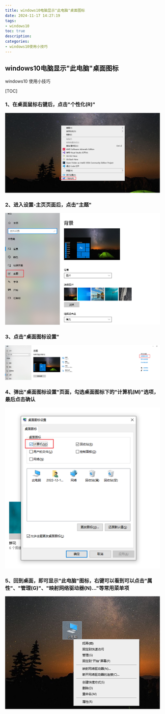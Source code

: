 ```yaml
---
title: windows10电脑显示"此电脑"桌面图标
date: 2024-11-17 14:27:19
tags: 
- windows10
toc: true
description: 
categories: 
- windows10使用小技巧 
---
```

## windows10电脑显示"此电脑"桌面图标

windows10 使用小技巧

[TOC]

### 1、在桌面鼠标右键后，点击"个性化(R)"
![alt text](./2024-11-17-windows10电脑显示“此电脑”桌面图标/image.png)

### 2、进入设置-主页页面后，点击"主题"
![alt text](./2024-11-17-windows10电脑显示“此电脑”桌面图标/image-1.png)

### 3、点击"桌面图标设置"
![alt text](./2024-11-17-windows10电脑显示“此电脑”桌面图标/image-2.png)

### 4、弹出"桌面图标设置"页面，勾选桌面图标下的"计算机(M)"选项，最后点击确认
![alt text](./2024-11-17-windows10电脑显示“此电脑”桌面图标/image-4.png)

### 5、回到桌面，即可显示"此电脑"图标，右键可以看到可以点击"属性"、"管理(G)"、"映射网络驱动器(N)..."等常用菜单项
![alt text](./2024-11-17-windows10电脑显示“此电脑”桌面图标/image-3.png)